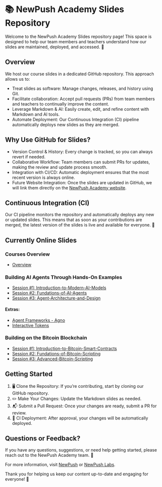 # 📚 NewPush Academy Slides Repository

Welcome to the NewPush Academy Slides repository page! This space is designed to help our team members and teachers understand how our slides are maintained, deployed, and accessed. 🚀

## Overview

We host our course slides in a dedicated GitHub repository. This approach allows us to:
- Treat slides as software: Manage changes, releases, and history using Git.
- Facilitate collaboration: Accept pull requests (PRs) from team members and teachers to continually improve the content.
- Leverage Markdown & AI: Easily create, edit, and refine content with Markdown and AI tools.
- Automate Deployment: Our Continuous Integration (CI) pipeline automatically deploys new slides as they are merged.

## Why Use GitHub for Slides?
- Version Control & History: Every change is tracked, so you can always revert if needed.
- Collaborative Workflow: Team members can submit PRs for updates, making the review and update process smooth.
- Integration with CI/CD: Automatic deployment ensures that the most recent version is always online.
- Future Website Integration: Once the slides are updated in GitHub, we will link them directly on the [NewPush Academy website](https://www.newpush.com).

## Continuous Integration (CI)

Our CI pipeline monitors the repository and automatically deploys any new or updated slides. This means that as soon as your contributions are merged, the latest version of the slides is live and available for everyone. 🌟

## Currently Online Slides

### Courses Overview
- [Overview](https://newpush-labs.github.io/academy-slides/courses/home/)

### Building AI Agents Through Hands-On Examples

- [Session #1: Introduction-to-Modern-AI-Models](https://newpush-labs.github.io/academy-slides/courses/Building-Task-Specific-AI-Agents/01-Introduction-to-Modern-AI-Models/)
- [Session #2: Fundations-of-AI-Agents](https://newpush-labs.github.io/academy-slides/courses/Building-Task-Specific-AI-Agents/02-Fundations-of-AI-Agents/)
- [Session #3: Agent-Architecture-and-Design](https://newpush-labs.github.io/academy-slides/courses/Building-Task-Specific-AI-Agents/03-Agent-Architecture-and-Design/)

#### Extras:

- [Agent Frameworks - Agno](https://newpush-labs.github.io/academy-slides/courses/Building-Task-Specific-AI-Agents/AI-Agent-Frameworks-Agno/)
- [Interactive Tokens](https://newpush-labs.github.io/academy-slides/courses/Building-Task-Specific-AI-Agents/interactive-tokens/)
  
### Building on the Bitcoin Blockchain
- [Session #1: Introduction-to-Bitcoin-Smart-Contracts](https://newpush-labs.github.io/academy-slides/courses/Building-on-the-Bitcoin-Blockchain/01-Introduction-to-Bitcoin-Smart-Contracts/)
- [Session #2: Fundations-of-Bitcoin-Scripting](https://newpush-labs.github.io/academy-slides/courses/Building-on-the-Bitcoin-Blockchain/02-Fundations-of-Bitcoin-Scripting/)
- [Session #3: Advanced-Bitcoin-Scripting](https://newpush-labs.github.io/academy-slides/courses/Building-on-the-Bitcoin-Blockchain/03-Advanced-Bitcoin-Scripting/)

## Getting Started
1. 🖥️ Clone the Repository: If you’re contributing, start by cloning our GitHub repository.
2. ✏️ Make Your Changes: Update the Markdown slides as needed.
3. 📬 Submit a Pull Request: Once your changes are ready, submit a PR for review.
4. 🚀 CI Deployment: After approval, your changes will be automatically deployed.

## Questions or Feedback?

If you have any questions, suggestions, or need help getting started, please reach out to the NewPush Academy team. 💬

For more information, visit [NewPush](https://www.newpush.com) or [NewPush Labs](https://labs.newpush.com).

Thank you for helping us keep our content up-to-date and engaging for everyone! 🎉
